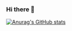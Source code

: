 ### Hi there 👋

[![Anurag's GitHub stats](https://github-readme-stats.vercel.app/api?username=Alex-omosa)](https://github.com/anuraghazra/github-readme-stats)
